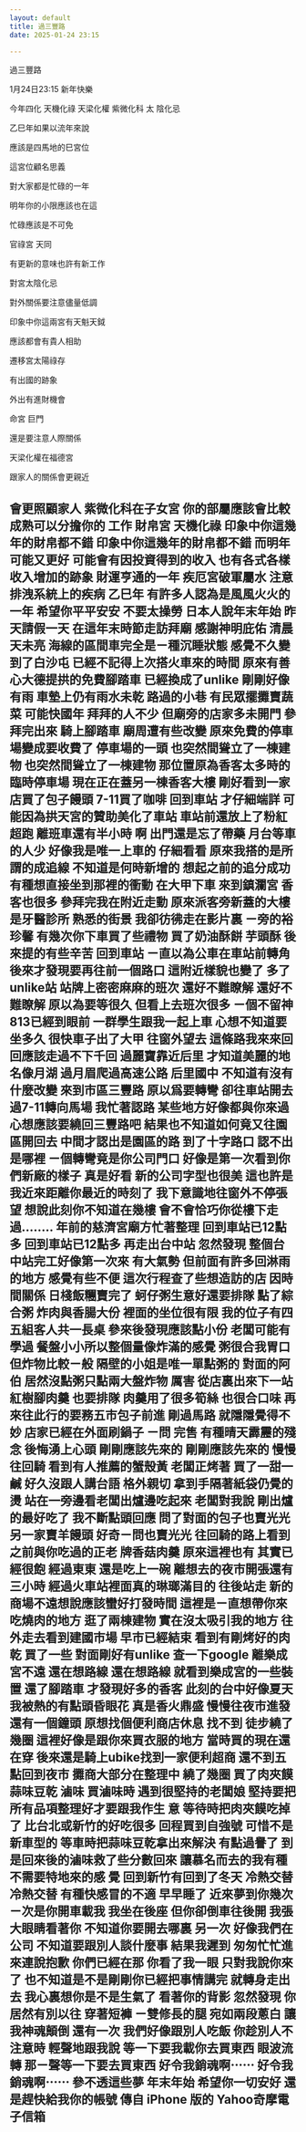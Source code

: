 ```yaml
---
layout: default
title: 過三豐路
date: 2025-01-24 23:15

---
```



過三豐路

 1⽉24⽇23:15
新年快樂

今年四化 天機化祿 天梁化權 紫微化科 太
陰化忌

⼄⺒年如果以流年來說

應該是四⾺地的⺒宮位

這宮位顧名思義

對⼤家都是忙碌的⼀年

明年你的⼩限應該也在這

忙碌應該是不可免

官祿宮 天同

有更新的意味也許有新⼯作

對宮太陰化忌

對外關係要注意儘量低調

印象中你這兩宮有天魁天鉞

應該都會有貴⼈相助

遷移宮太陽祿存

有出國的跡象

外出有進財機會

命宮 巨⾨

還是要注意⼈際關係

天梁化權在福德宮

跟家⼈的關係會更親近

會更照顧家⼈
紫微化科在⼦女宮
你的部屬應該會比較成熟可以分擔你的
⼯作
財帛宮 天機化祿
印象中你這幾年的財帛都不錯
印象中你這幾年的財帛都不錯
⽽明年可能⼜更好
可能會有因投資得到的收入
也有各式各樣收入增加的跡象
財運亨通的⼀年
疾厄宮破軍屬⽔
注意排洩系統上的疾病
⼄⺒年
有許多⼈認為是風風火火的⼀年
希望你平平安安
不要太操勞
⽇本⼈說年末年始
昨天請假⼀天
在這年末時節走訪拜廟
感謝神明庇佑
清晨天未亮
海線的區間⾞完全是ㄧ種沉睡狀態
感覺不久變到了⽩沙屯
已經不記得上次搭火⾞來的時間
原來有善⼼⼤德提拱的免費腳踏⾞
已經換成了unlike
剛剛好像有雨
⾞墊上仍有雨⽔未乾
路過的⼩巷
有⺠眾擺攤賣蔬菜
可能快國年
拜拜的⼈不少
但廟旁的店家多未開⾨
參拜完出來
騎上腳踏⾞
廟周遭有些改變
原來免費的停⾞場變成要收費了
停⾞場的⼀頭
也突然間聳立了⼀棟建物
也突然間聳立了⼀棟建物
那位置原為香客太多時的臨時停⾞場
現在正在蓋另⼀棟香客⼤樓
剛好看到⼀家店買了包⼦饅頭
7-11買了咖啡
回到⾞站
才仔細端詳
可能因為拱天宮的贊助美化了⾞站
⾞站前還放上了粉紅超跑
離班⾞還有半⼩時
啊 出⾨還是忘了帶藥
⽉台等⾞的⼈少
好像我是唯⼀上⾞的
仔細看看
原來我搭的是所謂的成追線
不知道是何時新增的
想起之前的追分成功
有種想直接坐到那裡的衝動
在⼤甲下⾞
來到鎮瀾宮 香客也很多
參拜完我在附近走動
原來派客旁新蓋的⼤樓是牙醫診所
熟悉的街景
我卻彷彿走在影片裏
ㄧ旁的裕珍馨
有幾次你下⾞買了些禮物
買了奶油酥餅 芋頭酥
後來提的有些辛苦
回到⾞站
ㄧ直以為公⾞在⾞站前轉⾓
後來才發現要再往前⼀個路⼝
這附近樣貌也變了
多了unlike站
站牌上密密⿇⿇的班次
還好不難瞭解
還好不難瞭解
原以為要等很久
但看上去班次很多
ㄧ個不留神813已經到眼前
⼀群學⽣跟我⼀起上⾞
⼼想不知道要坐多久
很快⾞⼦出了⼤甲
往窗外望去
這條路我來來回回應該走過不下千回
過麗寶靠近后⾥
才知道美麗的地名像⽉湖
過⽉眉爬過⾼速公路
后⾥國中 不知道有沒有什麼改變
來到市區三豐路
原以爲要轉彎
卻往⾞站開去過7-11轉向⾺場
我忙著認路
某些地⽅好像都與你來過
⼼想應該要繞回三豐路吧
結果也不知道如何竟⼜往園區開回去
中間才認出是園區的路
到了⼗字路⼝
認不出是哪裡
ㄧ個轉彎竟是你公司⾨⼝
好像是第⼀次看到你們新廠的樣⼦
真是好看
新的公司字型也很美
這也許是我近來距離你最近的時刻了
我下意識地往窗外不停張望
想說此刻你不知道在幾樓
會不會恰巧你從樓下走過……..
年前的慈濟宮廟⽅忙著整理
回到⾞站已12點多
回到⾞站已12點多
再走出台中站
忽然發現
整個台中站完⼯好像第⼀次來
有⼤氣勢
但前⾯有許多回淋雨的地⽅
感覺有些不便
這次⾏程查了些想造訪的店
因時間關係
⽇棧飯糰賣完了
蚵仔粥⽣意好還要排隊
點了綜合粥
炸⾁與香腸⼤份
裡⾯的坐位很有限
我的位⼦有四五組客⼈共⼀長桌
參來後發現應該點⼩份
老闆可能有學過
餐盤⼩⼩所以整個量像炸滿的感覺
粥很合我胃⼝
但炸物比較ㄧ般
隔壁的⼩姐是唯⼀單點粥的
對⾯的阿伯
居然沒點粥只點兩⼤盤炸物 厲害
從店裏出來下⼀站
紅樹腳⾁羹
也要排隊
⾁羹⽤了很多筍絲
也很合⼝味
再來往此⾏的要務五市包⼦前進
剛過⾺路
就隱隱覺得不妙
店家已經在外⾯刷鍋⼦
ㄧ問 完售 有種晴天霹靂的殘念
後悔湧上⼼頭
剛剛應該先來的
剛剛應該先來的
慢慢往回騎
看到有⼈推薦的蟹殼黃
老闆正烤著
買了⼀甜⼀鹹
好久沒跟⼈講台語
格外親切
拿到⼿隔著紙袋仍覺的燙
站在⼀旁邊看老闆出爐邊吃起來
老闆對我說
剛出爐的最好吃了
我不斷點頭回應
問了對⾯的包⼦也賣光光
另⼀家賣⽺饅頭
好奇ㄧ問也賣光光
往回騎的路上看到之前與你吃過的正老
牌香菇⾁羹
原來這裡也有
其實已經很飽
經過東東
還是吃上⼀碗
離想去的夜市開張還有三⼩時
經過火⾞站裡⾯真的琳瑯滿⽬的
往後站走
新的商場不遠想說應該蠻好打發時間
這裡是ㄧ直想帶你來吃燒⾁的地⽅
逛了兩棟建物
實在沒太吸引我的地⽅
往外走去看到建國市場
早市已經結束
看到有剛烤好的⾁乾
買了⼀些
對⾯剛好有unlike 查⼀下google
離樂成宮不遠
還在想路線
還在想路線
就看到樂成宮的⼀些裝置
還了腳踏⾞
才發現好多的香客
此刻的台中好像夏天
我被熱的有點頭昏眼花
真是香火鼎盛
慢慢往夜市進發
還有⼀個鐘頭
原想找個便利商店休息 找不到
徒步繞了幾圈
這裡好像是跟你來買衣服的地⽅
當時買的現在還在穿
後來還是騎上ubike找到⼀家便利超商
還不到五點回到夜市
攤商⼤部分在整理中
繞了幾圈
買了⾁夾饃 蒜味⾖乾 滷味
買滷味時
遇到很堅持的老闆娘
堅持要把所有品項整理好才要跟我作⽣
意
等待時把⾁夾饃吃掉了
比台北或新⽵的好吃很多
回程買到⾃強號
可惜不是新⾞型的
等⾞時把蒜味⾖乾拿出來解決
有點過譽了
到是回來後的滷味救了些分數回來
讓慕名⽽去的我有種不需要特地來的感
覺
回到新⽵有回到了冬天
冷熱交替
冷熱交替
有種快感冒的不適
早早睡了
近來夢到你幾次
ㄧ次是你開⾞載我
我坐在後座
但你卻倒⾞往後開
我張⼤眼睛看著你
不知道你要開去哪裏
另⼀次
好像我們在公司
不知道要跟別⼈談什麼事
結果我遲到
匆匆忙忙進來連說抱歉
你們已經在那
你看了我⼀眼
只對我說你來了
也不知道是不是剛剛你已經把事情講完
就轉⾝走出去
我⼼裏想你是不是⽣氣了
看著你的背影
忽然發現
你居然有別以往
穿著短褲
ㄧ雙修長的腿
宛如兩段蔥⽩
讓我神魂顛倒
還有⼀次
我們好像跟別⼈吃飯
你趁別⼈不注意時
輕聲地跟我說
等⼀下要我載你去買東⻄
眼波流轉
那ㄧ聲等⼀下要去買東⻄
好令我銷魂啊⋯⋯
好令我銷魂啊⋯⋯
參不透這些夢
年末年始
希望你⼀切安好
還是趕快給我你的帳號
傳⾃ iPhone 版的 Yahoo奇摩電⼦信箱
---


